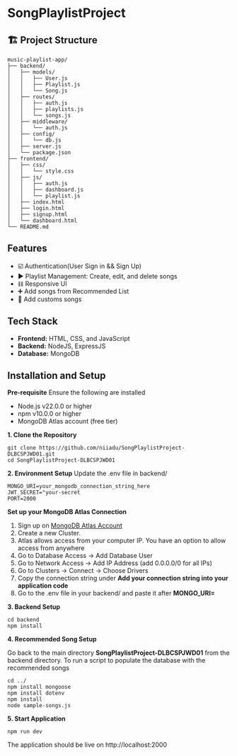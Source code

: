# SongPlaylistProject

## 🏗️ Project Structure
```
music-playlist-app/
├── backend/
│   ├── models/
│   │   ├── User.js
│   │   ├── Playlist.js
│   │   └── Song.js
│   ├── routes/
│   │   ├── auth.js
│   │   ├── playlists.js
│   │   └── songs.js
│   ├── middleware/
│   │   └── auth.js
│   ├── config/
│   │   └── db.js
│   ├── server.js
│   └── package.json
├── frontend/
│   ├── css/
│   │   └── style.css
│   ├── js/
│   │   ├── auth.js
│   │   ├── dashboard.js
│   │   └── playlist.js
│   ├── index.html
│   ├── login.html
│   ├── signup.html
│   └── dashboard.html
└── README.md
```

## Features
- ☑️ Authentication(User Sign in && Sign Up)
- ▶️ Playlist Management: Create, edit, and delete songs
- 𝌮 Responsive UI
- ➕ Add songs from Recommended List
- 📢 Add customs songs

## Tech Stack
- **Frontend:** HTML, CSS, and JavaScript
- **Backend:** NodeJS, ExpressJS
- **Database:** MongoDB

## Installation and Setup
**Pre-requisite**
Ensure the following are installed
- Node.js v22.0.0 or higher
- npm v10.0.0 or higher
- MongoDB Atlas account (free tier)

**1. Clone the Repository**
```
git clone https://github.com/niiadu/SongPlaylistProject-DLBCSPJWD01.git
cd SongPlaylistProject-DLBCSPJWD01
```

**2. Environment Setup**
Update the .env file in backend/
```
MONGO_URI=your_mongodb_connection_string_here
JWT_SECRET="your-secret
PORT=2000
```
**Set up your MongoDB Atlas Connection**
1. Sign up on <a href="https://www.mongodb.com/products/platform">MongoDB Atlas Account</a>
2. Create a new Cluster.
3. Atlas allows access from your computer IP. You have an option to allow access from anywhere
4. Go to Database Access → Add Database User
5. Go to Network Access → Add IP Address (add 0.0.0.0/0 for all IPs)
6. Go to Clusters → Connect → Choose Drivers
7. Copy the connection string under **Add your connection string into your application code**
8. Go to the .env file in your backend/ and paste it after **MONGO_URI=**

**3. Backend Setup**
```
cd backend
npm install
```

**4. Recommended Song Setup**

Go back to the main directory **SongPlaylistProject-DLBCSPJWD01** from the backend directory.
To run a script to populate the database with the recommended songs
```
cd ../
npm install mongoose
npm install dotenv
npm install
node sample-songs.js
```

**5. Start Application**
```
npm run dev
```
The application should be live on http://localhost:2000
